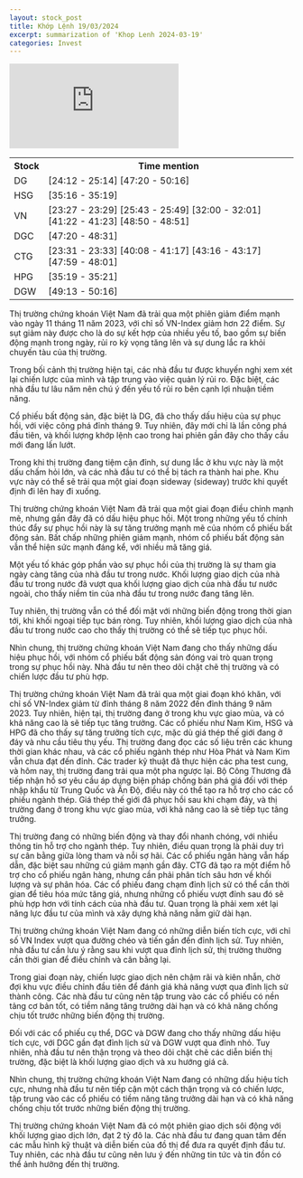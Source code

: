 ```yaml
---
layout: stock_post
title: Khớp Lệnh 19/03/2024
excerpt: summarization of 'Khop Lenh 2024-03-19'
categories: Invest
---
```


<iframe id="player" src="https://www.youtube.com/embed/8KwiWDTAhGs?enablejsapi=1" title="[KHỚP LỆNH 19⧸03⧸2024] CỔ ĐẤT HẾT BẤT ĐỘNG？| VTVMoney" frameborder="0" allow="accelerometer; autoplay; clipboard-write; encrypted-media; gyroscope; picture-in-picture; web-share" allowfullscreen></iframe>

<table><tr><th>Stock</th><th>Time mention</th></tr><tr><td scope='row'>DG</td><td><a onclick='go_to(1452.28)'>[24:12 - 25:14] </a><a onclick='go_to(2840.94)'>[47:20 - 50:16] </a></td></tr><tr><td scope='row'>HSG</td><td><a onclick='go_to(2116.48)'>[35:16 - 35:19] </a></td></tr><tr><td scope='row'>VN</td><td><a onclick='go_to(1407.68)'>[23:27 - 23:29] </a><a onclick='go_to(1543.64)'>[25:43 - 25:49] </a><a onclick='go_to(1920.3)'>[32:00 - 32:01] </a><a onclick='go_to(2482.9)'>[41:22 - 41:23] </a><a onclick='go_to(2930.38)'>[48:50 - 48:51] </a></td></tr><tr><td scope='row'>DGC</td><td><a onclick='go_to(2840.94)'>[47:20 - 48:31] </a></td></tr><tr><td scope='row'>CTG</td><td><a onclick='go_to(1411.8)'>[23:31 - 23:33] </a><a onclick='go_to(2408.22)'>[40:08 - 41:17] </a><a onclick='go_to(2596.52)'>[43:16 - 43:17] </a><a onclick='go_to(2879.16)'>[47:59 - 48:01] </a></td></tr><tr><td scope='row'>HPG</td><td><a onclick='go_to(2119.0)'>[35:19 - 35:21] </a></td></tr><tr><td scope='row'>DGW</td><td><a onclick='go_to(2953.96)'>[49:13 - 50:16] </a></td></tr></table>

Thị trường chứng khoán Việt Nam đã trải qua một phiên giảm điểm mạnh vào ngày 11 tháng 11 năm 2023, với chỉ số VN-Index giảm hơn 22 điểm. Sự sụt giảm này được cho là do sự kết hợp của nhiều yếu tố, bao gồm sự biến động mạnh trong ngày, rủi ro kỳ vọng tăng lên và sự dung lắc ra khỏi chuyến tàu của thị trường.

Trong bối cảnh thị trường hiện tại, các nhà đầu tư được khuyến nghị xem xét lại chiến lược của mình và tập trung vào việc quản lý rủi ro. Đặc biệt, các nhà đầu tư lâu năm nên chú ý đến yếu tố rủi ro bên cạnh lợi nhuận tiềm năng.

Cổ phiếu bất động sản, đặc biệt là DG, đã cho thấy dấu hiệu của sự phục hồi, với việc công phá đỉnh tháng 9. Tuy nhiên, đây mới chỉ là lần công phá đầu tiên, và khối lượng khớp lệnh cao trong hai phiên gần đây cho thấy cầu mới đang lấn lướt.

Trong khi thị trường đang tiệm cận đỉnh, sự dung lắc ở khu vực này là một dấu chấm hỏi lớn, và các nhà đầu tư có thể bị tách ra thành hai phe. Khu vực này có thể sẽ trải qua một giai đoạn sideway (sideway) trước khi quyết định đi lên hay đi xuống.

Thị trường chứng khoán Việt Nam đã trải qua một giai đoạn điều chỉnh mạnh mẽ, nhưng gần đây đã có dấu hiệu phục hồi. Một trong những yếu tố chính thúc đẩy sự phục hồi này là sự tăng trưởng mạnh mẽ của nhóm cổ phiếu bất động sản. Bất chấp những phiên giảm mạnh, nhóm cổ phiếu bất động sản vẫn thể hiện sức mạnh đáng kể, với nhiều mã tăng giá.

Một yếu tố khác góp phần vào sự phục hồi của thị trường là sự tham gia ngày càng tăng của nhà đầu tư trong nước. Khối lượng giao dịch của nhà đầu tư trong nước đã vượt qua khối lượng giao dịch của nhà đầu tư nước ngoài, cho thấy niềm tin của nhà đầu tư trong nước đang tăng lên.

Tuy nhiên, thị trường vẫn có thể đối mặt với những biến động trong thời gian tới, khi khối ngoại tiếp tục bán ròng. Tuy nhiên, khối lượng giao dịch của nhà đầu tư trong nước cao cho thấy thị trường có thể sẽ tiếp tục phục hồi.

Nhìn chung, thị trường chứng khoán Việt Nam đang cho thấy những dấu hiệu phục hồi, với nhóm cổ phiếu bất động sản đóng vai trò quan trọng trong sự phục hồi này. Nhà đầu tư nên theo dõi chặt chẽ thị trường và có chiến lược đầu tư phù hợp.

Thị trường chứng khoán Việt Nam đã trải qua một giai đoạn khó khăn, với chỉ số VN-Index giảm từ đỉnh tháng 8 năm 2022 đến đỉnh tháng 9 năm 2023. Tuy nhiên, hiện tại, thị trường đang ở trong khu vực giao mùa, và có khả năng cao là sẽ tiếp tục tăng trưởng. Các cổ phiếu như Nam Kim, HSG và HPG đã cho thấy sự tăng trưởng tích cực, mặc dù giá thép thế giới đang ở đáy và nhu cầu tiêu thụ yếu. Thị trường đang đọc các số liệu trên các khung thời gian khác nhau, và các cổ phiếu ngành thép như Hòa Phát và Nam Kim vẫn chưa đạt đến đỉnh. Các trader kỹ thuật đã thực hiện các pha test cung, và hôm nay, thị trường đang trải qua một pha ngược lại. Bộ Công Thương đã tiếp nhận hồ sơ yêu cầu áp dụng biện pháp chống bán phá giá đối với thép nhập khẩu từ Trung Quốc và Ấn Độ, điều này có thể tạo ra hỗ trợ cho các cổ phiếu ngành thép. Giá thép thế giới đã phục hồi sau khi chạm đáy, và thị trường đang ở trong khu vực giao mùa, với khả năng cao là sẽ tiếp tục tăng trưởng.

Thị trường đang có những biến động và thay đổi nhanh chóng, với nhiều thông tin hỗ trợ cho ngành thép. Tuy nhiên, điều quan trọng là phải duy trì sự cân bằng giữa lòng tham và nỗi sợ hãi. Các cổ phiếu ngân hàng vẫn hấp dẫn, đặc biệt sau những cú giảm mạnh gần đây. CTG đã tạo ra một điểm hỗ trợ cho cổ phiếu ngân hàng, nhưng cần phải phân tích sâu hơn về khối lượng và sự phân hóa. Các cổ phiếu đang chạm đỉnh lịch sử có thể cần thời gian để tiêu hóa mức tăng giá, nhưng những cổ phiếu vượt đỉnh sau đó sẽ phù hợp hơn với tính cách của nhà đầu tư. Quan trọng là phải xem xét lại năng lực đầu tư của mình và xây dựng khả năng nằm giữ dài hạn.

Thị trường chứng khoán Việt Nam đang có những diễn biến tích cực, với chỉ số VN Index vượt qua đường chéo và tiến gần đến đỉnh lịch sử. Tuy nhiên, nhà đầu tư cần lưu ý rằng sau khi vượt qua đỉnh lịch sử, thị trường thường cần thời gian để điều chỉnh và cân bằng lại.

Trong giai đoạn này, chiến lược giao dịch nên chậm rãi và kiên nhẫn, chờ đợi khu vực điều chỉnh đầu tiên để đánh giá khả năng vượt qua đỉnh lịch sử thành công. Các nhà đầu tư cũng nên tập trung vào các cổ phiếu có nền tảng cơ bản tốt, có tiềm năng tăng trưởng dài hạn và có khả năng chống chịu tốt trước những biến động thị trường.

Đối với các cổ phiếu cụ thể, DGC và DGW đang cho thấy những dấu hiệu tích cực, với DGC gần đạt đỉnh lịch sử và DGW vượt qua đỉnh nhỏ. Tuy nhiên, nhà đầu tư nên thận trọng và theo dõi chặt chẽ các diễn biến thị trường, đặc biệt là khối lượng giao dịch và xu hướng giá cả.

Nhìn chung, thị trường chứng khoán Việt Nam đang có những dấu hiệu tích cực, nhưng nhà đầu tư nên tiếp cận một cách thận trọng và có chiến lược, tập trung vào các cổ phiếu có tiềm năng tăng trưởng dài hạn và có khả năng chống chịu tốt trước những biến động thị trường.

Thị trường chứng khoán Việt Nam đã có một phiên giao dịch sôi động với khối lượng giao dịch lớn, đạt 2 tỷ đô la. Các nhà đầu tư đang quan tâm đến các mẫu hình kỹ thuật và diễn biến của đồ thị để đưa ra quyết định đầu tư. Tuy nhiên, các nhà đầu tư cũng nên lưu ý đến những tin tức và tin đồn có thể ảnh hưởng đến thị trường.
